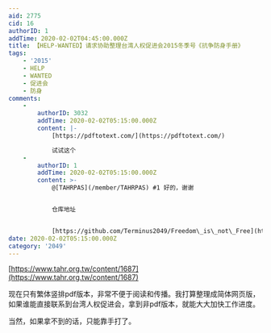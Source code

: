 ```yaml
---
aid: 2775
cid: 16
authorID: 1
addTime: 2020-02-02T04:45:00.000Z
title: 【HELP-WANTED】请求协助整理台湾人权促进会2015冬季号《抗争防身手册》
tags:
    - '2015'
    - HELP
    - WANTED
    - 促进会
    - 防身
comments:
    -
        authorID: 3032
        addTime: 2020-02-02T05:15:00.000Z
        content: |-
            [https://pdftotext.com/](https://pdftotext.com/)

            试试这个
    -
        authorID: 1
        addTime: 2020-02-02T05:15:00.000Z
        content: >-
            @[TAHRPAS](/member/TAHRPAS) #1 好的，谢谢


            仓库地址


            [https://github.com/Terminus2049/Freedom\_is\_not\_Free](https://github.com/Terminus2049/Freedom_is_not_Free)
date: 2020-02-02T05:15:00.000Z
category: '2049'
---
```


[https://www.tahr.org.tw/content/1687](https://www.tahr.org.tw/content/1687)

现在只有繁体竖排pdf版本，非常不便于阅读和传播。我打算整理成简体网页版，如果谁能直接联系到台湾人权促进会，拿到非pdf版本，就能大大加快工作进度。

当然，如果拿不到的话，只能靠手打了。

